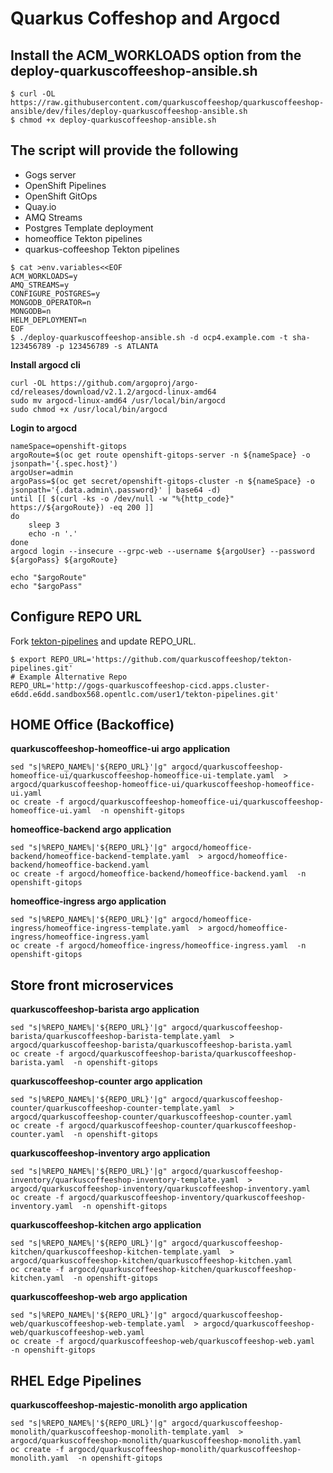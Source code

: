 # Quarkus Coffeshop and Argocd

## Install the ACM_WORKLOADS option from the deploy-quarkuscoffeeshop-ansible.sh

```
$ curl -OL https://raw.githubusercontent.com/quarkuscoffeeshop/quarkuscoffeeshop-ansible/dev/files/deploy-quarkuscoffeeshop-ansible.sh
$ chmod +x deploy-quarkuscoffeeshop-ansible.sh
```
## The script will provide the following
* Gogs server
* OpenShift Pipelines
* OpenShift GitOps
* Quay.io
* AMQ Streams
* Postgres Template deployment
* homeoffice Tekton pipelines
* quarkus-coffeeshop Tekton pipelines
```
$ cat >env.variables<<EOF
ACM_WORKLOADS=y
AMQ_STREAMS=y
CONFIGURE_POSTGRES=y
MONGODB_OPERATOR=n
MONGODB=n
HELM_DEPLOYMENT=n
EOF
$ ./deploy-quarkuscoffeeshop-ansible.sh -d ocp4.example.com -t sha-123456789 -p 123456789 -s ATLANTA
```

**Install argocd cli**
```
curl -OL https://github.com/argoproj/argo-cd/releases/download/v2.1.2/argocd-linux-amd64 
sudo mv argocd-linux-amd64 /usr/local/bin/argocd
sudo chmod +x /usr/local/bin/argocd
```

**Login to argocd**
```
nameSpace=openshift-gitops
argoRoute=$(oc get route openshift-gitops-server -n ${nameSpace} -o jsonpath='{.spec.host}')
argoUser=admin
argoPass=$(oc get secret/openshift-gitops-cluster -n ${nameSpace} -o jsonpath='{.data.admin\.password}' | base64 -d)
until [[ $(curl -ks -o /dev/null -w "%{http_code}"  https://${argoRoute}) -eq 200 ]]
do
    sleep 3
    echo -n '.'
done
argocd login --insecure --grpc-web --username ${argoUser} --password ${argoPass} ${argoRoute}

echo "$argoRoute"
echo "$argoPass"
```



## Configure REPO URL
Fork [tekton-pipelines](https://github.com/quarkuscoffeeshop/tekton-pipelines.git) and update REPO_URL.
```
$ export REPO_URL='https://github.com/quarkuscoffeeshop/tekton-pipelines.git'
# Example Alternative Repo
REPO_URL='http://gogs-quarkuscoffeeshop-cicd.apps.cluster-e6dd.e6dd.sandbox568.opentlc.com/user1/tekton-pipelines.git'
```

## HOME Office (Backoffice)
**quarkuscoffeeshop-homeoffice-ui argo application**  
```
sed "s|%REPO_NAME%|'${REPO_URL}'|g" argocd/quarkuscoffeeshop-homeoffice-ui/quarkuscoffeeshop-homeoffice-ui-template.yaml  > argocd/quarkuscoffeeshop-homeoffice-ui/quarkuscoffeeshop-homeoffice-ui.yaml
oc create -f argocd/quarkuscoffeeshop-homeoffice-ui/quarkuscoffeeshop-homeoffice-ui.yaml  -n openshift-gitops
```

**homeoffice-backend argo application**  
```
sed "s|%REPO_NAME%|'${REPO_URL}'|g" argocd/homeoffice-backend/homeoffice-backend-template.yaml  > argocd/homeoffice-backend/homeoffice-backend.yaml
oc create -f argocd/homeoffice-backend/homeoffice-backend.yaml  -n openshift-gitops
```

**homeoffice-ingress argo application**  
```
sed "s|%REPO_NAME%|'${REPO_URL}'|g" argocd/homeoffice-ingress/homeoffice-ingress-template.yaml  > argocd/homeoffice-ingress/homeoffice-ingress.yaml
oc create -f argocd/homeoffice-ingress/homeoffice-ingress.yaml  -n openshift-gitops
```

## Store front microservices  

**quarkuscoffeeshop-barista argo application**  
```
sed "s|%REPO_NAME%|'${REPO_URL}'|g" argocd/quarkuscoffeeshop-barista/quarkuscoffeeshop-barista-template.yaml  > argocd/quarkuscoffeeshop-barista/quarkuscoffeeshop-barista.yaml
oc create -f argocd/quarkuscoffeeshop-barista/quarkuscoffeeshop-barista.yaml  -n openshift-gitops
```

**quarkuscoffeeshop-counter argo application**  
```
sed "s|%REPO_NAME%|'${REPO_URL}'|g" argocd/quarkuscoffeeshop-counter/quarkuscoffeeshop-counter-template.yaml  > argocd/quarkuscoffeeshop-counter/quarkuscoffeeshop-counter.yaml
oc create -f argocd/quarkuscoffeeshop-counter/quarkuscoffeeshop-counter.yaml  -n openshift-gitops
```

**quarkuscoffeeshop-inventory argo application**  
```
sed "s|%REPO_NAME%|'${REPO_URL}'|g" argocd/quarkuscoffeeshop-inventory/quarkuscoffeeshop-inventory-template.yaml  > argocd/quarkuscoffeeshop-inventory/quarkuscoffeeshop-inventory.yaml
oc create -f argocd/quarkuscoffeeshop-inventory/quarkuscoffeeshop-inventory.yaml  -n openshift-gitops
```


**quarkuscoffeeshop-kitchen argo application**  
```
sed "s|%REPO_NAME%|'${REPO_URL}'|g" argocd/quarkuscoffeeshop-kitchen/quarkuscoffeeshop-kitchen-template.yaml  > argocd/quarkuscoffeeshop-kitchen/quarkuscoffeeshop-kitchen.yaml
oc create -f argocd/quarkuscoffeeshop-kitchen/quarkuscoffeeshop-kitchen.yaml  -n openshift-gitops
```

**quarkuscoffeeshop-web argo application**   
```
sed "s|%REPO_NAME%|'${REPO_URL}'|g" argocd/quarkuscoffeeshop-web/quarkuscoffeeshop-web-template.yaml  > argocd/quarkuscoffeeshop-web/quarkuscoffeeshop-web.yaml
oc create -f argocd/quarkuscoffeeshop-web/quarkuscoffeeshop-web.yaml  -n openshift-gitops
```

## RHEL Edge Pipelines
**quarkuscoffeeshop-majestic-monolith argo application**   
```
sed "s|%REPO_NAME%|'${REPO_URL}'|g" argocd/quarkuscoffeeshop-monolith/quarkuscoffeeshop-monolith-template.yaml  > argocd/quarkuscoffeeshop-monolith/quarkuscoffeeshop-monolith.yaml
oc create -f argocd/quarkuscoffeeshop-monolith/quarkuscoffeeshop-monolith.yaml  -n openshift-gitops
```


